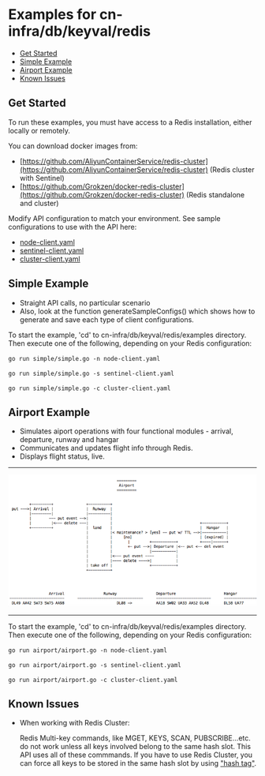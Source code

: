 # Examples for cn-infra/db/keyval/redis

* [Get Started](#get-started)
* [Simple Example](#simple-example)
* [Airport Example](#airport-example)
* [Known Issues](#known-issues)

## Get Started

To run these examples, you must have access to a Redis installation, either locally or remotely.

You can download docker images from:
* [https://github.com/AliyunContainerService/redis-cluster](https://github.com/AliyunContainerService/redis-cluster) (Redis cluster with Sentinel)
* [https://github.com/Grokzen/docker-redis-cluster](https://github.com/Grokzen/docker-redis-cluster) (Redis standalone and cluster)

Modify API configuration to match your environment. See sample configurations to use with the API here:
* [node-client.yaml](https://github.com/ligato/cn-infra/blob/master/db/keyval/redis/examples/node-client.yaml)
* [sentinel-client.yaml](https://github.com/ligato/cn-infra/blob/master/db/keyval/redis/examples/sentinel-client.yaml)
* [cluster-client.yaml](https://github.com/ligato/cn-infra/blob/master/db/keyval/redis/examples/cluster-client.yaml)

## Simple Example
  * Straight API calls, no particular scenario
  * Also, look at the function generateSampleConfigs() which shows how to generate and save each
    type of client configurations.

To start the example, 'cd' to cn-infra/db/keyval/redis/examples directory.
Then execute one of the following, depending on your Redis configuration:
```
go run simple/simple.go -n node-client.yaml
```
```
go run simple/simple.go -s sentinel-client.yaml
```
```
go run simple/simple.go -c cluster-client.yaml
```

## Airport Example
  * Simulates aiport operations with four functional modules - arrival, departure, runway and hangar
  * Communicates and updates flight info through Redis.
  * Displays flight status, live.
  ___
  ![diagram.png](diagram.png "Airport Example Data Flow Diagram")
  ___

To start the example, 'cd' to cn-infra/db/keyval/redis/examples directory.
Then execute one of the following, depending on your Redis configuration:
```
go run airport/airport.go -n node-client.yaml
```
```
go run airport/airport.go -s sentinel-client.yaml
```
```
go run airport/airport.go -c cluster-client.yaml
```

## Known Issues
* When working with Redis Cluster:

    Redis Multi-key commands, like MGET, KEYS, SCAN, PUBSCRIBE...etc. do not work unless all keys
    involved belong to the same hash slot.  This API uses all of these commmands.  If you have
    to use Redis Cluster, you can force all keys to be stored in the same hash slot by using
    ["hash tag"](https://redis.io/topics/cluster-spec#keys-hash-tags).
